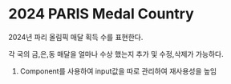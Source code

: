 # 2024 PARIS Medal Country

2024년 파리 올림픽 매달 획득 수를 표현한다.

각 국의 금,은,동 매달을 얼마나 수상 했는지 추가 및 수정,삭제가 가능하다.

1. Component를 사용하여 input값을 따로 관리하여 재사용성을 높임
   <InputFiled
           className="input-field"
           name="🏳️‍🌈"
           id="name"
           type="text"
           value={countryName}
           onChange={inputcountryName}
           placeholder="국가를 입력해 주세요..."
         />
